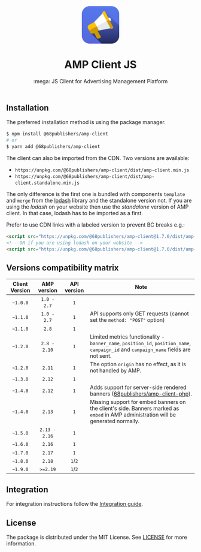 <div align="center" style="text-align: center; margin-bottom: 50px">
<img src="docs/images/logo.png" alt="JS Client JS Logo" align="center" width="100">
<h1>AMP Client JS</h1>
<p>:mega: JS Client for Advertising Management Platform</p>
</div>

## Installation

The preferred installation method is using the package manager.

```sh
$ npm install @68publishers/amp-client
# or
$ yarn add @68publishers/amp-client
```

The client can also be imported from the CDN. Two versions are available:

* `https://unpkg.com/@68publishers/amp-client/dist/amp-client.min.js`
* `https://unpkg.com/@68publishers/amp-client/dist/amp-client.standalone.min.js`

The only difference is the first one is bundled with components `template` and `merge` from the [lodash](https://lodash.com/) library and the standalone version not.
If you are using the *lodash* on your website then use the *standalone* version of AMP client.
In that case, lodash has to be imported as a first.

Prefer to use CDN links with a labeled version to prevent BC breaks e.g.:

```html
<script src="https://unpkg.com/@68publishers/amp-client@1.7.0/dist/amp-client.min.js"></script>
<!-- OR if you are using lodash on your website -->
<script src="https://unpkg.com/@68publishers/amp-client@1.7.0/dist/amp-client.standalone.min.js"></script>
```

## Versions compatibility matrix

| Client Version |  AMP version  | API version | Note                                                                                                                                  |
|:--------------:|:-------------:|:-----------:|---------------------------------------------------------------------------------------------------------------------------------------|
|    `~1.0.0`    |  `1.0 - 2.7`  |     `1`     |                                                                                                                                       |
|    `~1.1.0`    |  `1.0 - 2.7`  |     `1`     | API supports only GET requests (cannot set the `method: "POST"` option)                                                               |
|    `~1.1.0`    |     `2.8`     |     `1`     |                                                                                                                                       |
|    `~1.2.0`    | `2.8 - 2.10`  |     `1`     | Limited metrics functionality - `banner_name`, `position_id`, `position_name`, `campaign_id` and `campaign_name` fields are not sent. |
|    `~1.2.0`    |    `2.11`     |     `1`     | The option `origin` has no effect, as it is not handled by AMP.                                                                       |
|    `~1.3.0`    |    `2.12`     |     `1`     |                                                                                                                                       |
|    `~1.4.0`    |    `2.12`     |     `1`     | Adds support for server-side rendered banners ([68publishers/amp-client-php](https://github.com/68publishers/amp-client-php)).        |
|    `~1.4.0`    |    `2.13`     |     `1`     | Missing support for embed banners on the client's side. Banners marked as `embed` in AMP administration will be generated normally.   |
|    `~1.5.0`    | `2.13 - 2.16` |     `1`     |                                                                                                                                       |
|    `~1.6.0`    |    `2.16`     |     `1`     |                                                                                                                                       |
|    `~1.7.0`    |    `2.17`     |     `1`     |                                                                                                                                       |
|    `~1.8.0`    |    `2.18`     |   `1`/`2`   |                                                                                                                                       |
|    `~1.9.0`    |   `>=2.19`    |   `1`/`2`   |                                                                                                                                       |

## Integration

For integration instructions follow the [Integration guide](https://github.com/68publishers/amp-client-js/blob/main/docs/integration-guide.md).

## License

The package is distributed under the MIT License. See [LICENSE](LICENSE.md) for more information.
